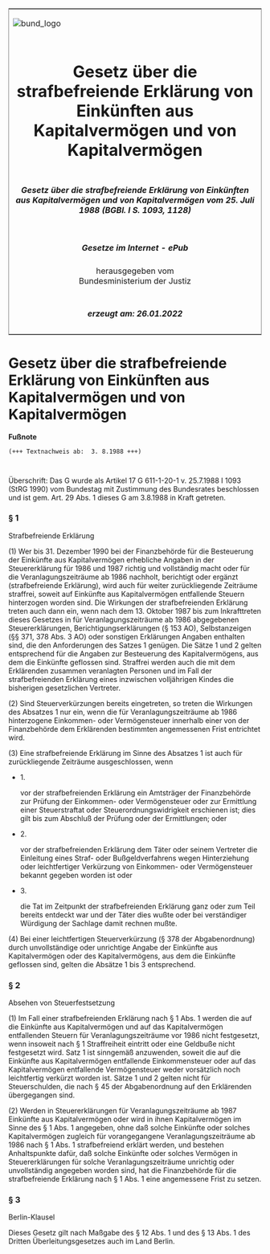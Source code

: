<span id="DECKBLATT.html"></span>

<table border="0" frame="border" width="100%">

<tr valign="top">

<td align="left">

![bund\_logo](BfJ_2021_Web_de_de.gif)

</td>

<td align="right">

 

</td>

</tr>

<tr align="center" valign="middle">

<td colspan="2">

# Gesetz über die strafbefreiende Erklärung von Einkünften aus Kapitalvermögen und von Kapitalvermögen

</td>

</tr>

<tr align="center" valign="middle">

<td colspan="2">

##### Gesetz über die strafbefreiende Erklärung von Einkünften aus Kapitalvermögen und von Kapitalvermögen vom 25. Juli 1988 (BGBl. I S. 1093, 1128)

</td>

</tr>

<tr align="center" valign="middle">

<td colspan="2">

  
  

##### Gesetze im Internet - ePub  
  
herausgegeben vom  
Bundesministerium der Justiz

</td>

</tr>

<tr align="center" valign="bottom">

<td colspan="2">

  
  

##### erzeugt am: 26.01.2022

</td>

</tr>

</table>

<span id="BJNR110930988.html"></span>

# Gesetz über die strafbefreiende Erklärung von Einkünften aus Kapitalvermögen und von Kapitalvermögen

<div>

  
**Fußnote**

<div class="jnhtml">

<div>

<div class="jurAbsatz">

  

``` 
(+++ Textnachweis ab:  3. 8.1988 +++)

 
```

Überschrift: Das G wurde als Artikel 17 G 611-1-20-1 v. 25.7.1988 I 1093
(StRG 1990) vom Bundestag mit Zustimmung des Bundesrates beschlossen und
ist gem. Art. 29 Abs. 1 dieses G am 3.8.1988 in Kraft getreten.

</div>

</div>

</div>

</div>

<span id="BJNR110930988BJNE000100304.html"></span>

### § 1  
Strafbefreiende Erklärung

<div>

<div class="jnhtml">

<div>

<div class="jurAbsatz">

(1) Wer bis 31. Dezember 1990 bei der Finanzbehörde für die Besteuerung
der Einkünfte aus Kapitalvermögen erhebliche Angaben in der
Steuererklärung für 1986 und 1987 richtig und vollständig macht oder
für die Veranlagungszeiträume ab 1986 nachholt, berichtigt oder ergänzt
(strafbefreiende Erklärung), wird auch für weiter zurückliegende
Zeiträume straffrei, soweit auf Einkünfte aus Kapitalvermögen
entfallende Steuern hinterzogen worden sind. Die Wirkungen der
strafbefreienden Erklärung treten auch dann ein, wenn nach dem 13.
Oktober 1987 bis zum Inkrafttreten dieses Gesetzes in für
Veranlagungszeiträume ab 1986 abgegebenen Steuererklärungen,
Berichtigungserklärungen (§ 153 AO), Selbstanzeigen (§§ 371, 378 Abs. 3
AO) oder sonstigen Erklärungen Angaben enthalten sind, die den
Anforderungen des Satzes 1 genügen. Die Sätze 1 und 2 gelten
entsprechend für die Angaben zur Besteuerung des Kapitalvermögens, aus
dem die Einkünfte geflossen sind. Straffrei werden auch die mit dem
Erklärenden zusammen veranlagten Personen und im Fall der
strafbefreienden Erklärung eines inzwischen volljährigen Kindes die
bisherigen gesetzlichen Vertreter.

</div>

<div class="jurAbsatz">

(2) Sind Steuerverkürzungen bereits eingetreten, so treten die Wirkungen
des Absatzes 1 nur ein, wenn die für Veranlagungszeiträume ab 1986
hinterzogene Einkommen- oder Vermögensteuer innerhalb einer von der
Finanzbehörde dem Erklärenden bestimmten angemessenen Frist entrichtet
wird.

</div>

<div class="jurAbsatz">

(3) Eine strafbefreiende Erklärung im Sinne des Absatzes 1 ist auch für
zurückliegende Zeiträume ausgeschlossen, wenn

  - 1\.
    
    <div style="">
    
    vor der strafbefreienden Erklärung ein Amtsträger der Finanzbehörde
    zur Prüfung der Einkommen- oder Vermögensteuer oder zur Ermittlung
    einer Steuerstraftat oder Steuerordnungswidrigkeit erschienen ist;
    dies gilt bis zum Abschluß der Prüfung oder der Ermittlungen; oder
    
    </div>

  - 2\.
    
    <div style="">
    
    vor der strafbefreienden Erklärung dem Täter oder seinem Vertreter
    die Einleitung eines Straf- oder Bußgeldverfahrens wegen
    Hinterziehung oder leichtfertiger Verkürzung von Einkommen- oder
    Vermögensteuer bekannt gegeben worden ist oder
    
    </div>

  - 3\.
    
    <div style="">
    
    die Tat im Zeitpunkt der strafbefreienden Erklärung ganz oder zum
    Teil bereits entdeckt war und der Täter dies wußte oder bei
    verständiger Würdigung der Sachlage damit rechnen mußte.
    
    </div>

</div>

<div class="jurAbsatz">

(4) Bei einer leichtfertigen Steuerverkürzung (§ 378 der Abgabenordnung)
durch unvollständige oder unrichtige Angabe der Einkünfte aus
Kapitalvermögen oder des Kapitalvermögens, aus dem die Einkünfte
geflossen sind, gelten die Absätze 1 bis 3 entsprechend.

</div>

</div>

</div>

</div>

<span id="BJNR110930988BJNE000200304.html"></span>

### § 2  
Absehen von Steuerfestsetzung

<div>

<div class="jnhtml">

<div>

<div class="jurAbsatz">

(1) Im Fall einer strafbefreienden Erklärung nach § 1 Abs. 1 werden die
auf die Einkünfte aus Kapitalvermögen und auf das Kapitalvermögen
entfallenden Steuern für Veranlagungszeiträume vor 1986 nicht
festgesetzt, wenn insoweit nach § 1 Straffreiheit eintritt oder eine
Geldbuße nicht festgesetzt wird. Satz 1 ist sinngemäß anzuwenden, soweit
die auf die Einkünfte aus Kapitalvermögen entfallende Einkommensteuer
oder auf das Kapitalvermögen entfallende Vermögensteuer weder
vorsätzlich noch leichtfertig verkürzt worden ist. Sätze 1 und 2 gelten
nicht für Steuerschulden, die nach § 45 der Abgabenordnung auf den
Erklärenden übergegangen sind.

</div>

<div class="jurAbsatz">

(2) Werden in Steuererklärungen für Veranlagungszeiträume ab 1987
Einkünfte aus Kapitalvermögen oder wird in ihnen Kapitalvermögen im
Sinne des § 1 Abs. 1 angegeben, ohne daß solche Einkünfte oder solches
Kapitalvermögen zugleich für vorangegangene Veranlagungszeiträume ab
1986 nach § 1 Abs. 1 strafbefreiend erklärt werden, und bestehen
Anhaltspunkte dafür, daß solche Einkünfte oder solches Vermögen in
Steuererklärungen für solche Veranlagungszeiträume unrichtig oder
unvollständig angegeben worden sind, hat die Finanzbehörde für die
strafbefreiende Erklärung nach § 1 Abs. 1 eine angemessene Frist zu
setzen.

</div>

</div>

</div>

</div>

<span id="BJNR110930988BJNE000300304.html"></span>

### § 3  
Berlin-Klausel

<div>

<div class="jnhtml">

<div>

<div class="jurAbsatz">

Dieses Gesetz gilt nach Maßgabe des § 12 Abs. 1 und des § 13 Abs. 1 des
Dritten Überleitungsgesetzes auch im Land Berlin.

</div>

</div>

</div>

</div>
